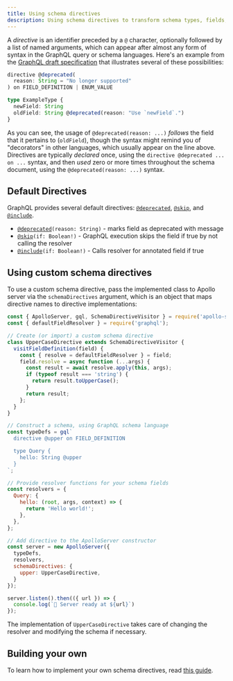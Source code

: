 ```yaml
---
title: Using schema directives
description: Using schema directives to transform schema types, fields, and arguments
---
```


A _directive_ is an identifier preceded by a `@` character, optionally followed by a list of named arguments, which can appear after almost any form of syntax in the GraphQL query or schema languages. Here's an example from the [GraphQL draft specification](http://facebook.github.io/graphql/draft/#sec-Type-System.Directives) that illustrates several of these possibilities:

```typescript
directive @deprecated(
  reason: String = "No longer supported"
) on FIELD_DEFINITION | ENUM_VALUE

type ExampleType {
  newField: String
  oldField: String @deprecated(reason: "Use `newField`.")
}
```

As you can see, the usage of `@deprecated(reason: ...)` _follows_ the field that it pertains to (`oldField`), though the syntax might remind you of "decorators" in other languages, which usually appear on the line above. Directives are typically _declared_ once, using the `directive @deprecated ... on ...` syntax, and then _used_ zero or more times throughout the schema document, using the `@deprecated(reason: ...)` syntax.

## Default Directives

GraphQL provides several default directives: [`@deprecated`](http://facebook.github.io/graphql/draft/#sec--deprecated), [`@skip`](http://facebook.github.io/graphql/draft/#sec--skip), and [`@include`](http://facebook.github.io/graphql/draft/#sec--include).

  * [`@deprecated`](http://facebook.github.io/graphql/draft/#sec--deprecated)`(reason: String)` - marks field as deprecated with message
  * [`@skip`](http://facebook.github.io/graphql/draft/#sec--skip)`(if: Boolean!)` - GraphQL execution skips the field if true by not calling the resolver
  * [`@include`](http://facebook.github.io/graphql/draft/#sec--include)`(if: Boolean!)` - Calls resolver for annotated field if true

## Using custom schema directives

To use a custom schema directive, pass the implemented class to Apollo server via the `schemaDirectives` argument, which is an object that maps directive names to directive implementations:

```js
const { ApolloServer, gql, SchemaDirectiveVisitor } = require('apollo-server');
const { defaultFieldResolver } = require('graphql');

// Create (or import) a custom schema directive
class UpperCaseDirective extends SchemaDirectiveVisitor {
  visitFieldDefinition(field) {
    const { resolve = defaultFieldResolver } = field;
    field.resolve = async function (...args) {
      const result = await resolve.apply(this, args);
      if (typeof result === 'string') {
        return result.toUpperCase();
      }
      return result;
    };
  }
}

// Construct a schema, using GraphQL schema language
const typeDefs = gql`
  directive @upper on FIELD_DEFINITION

  type Query {
    hello: String @upper
  }
`;

// Provide resolver functions for your schema fields
const resolvers = {
  Query: {
    hello: (root, args, context) => {
      return 'Hello world!';
    },
  },
};

// Add directive to the ApolloServer constructor
const server = new ApolloServer({
  typeDefs,
  resolvers,
  schemaDirectives: {
    upper: UpperCaseDirective,
  }
});

server.listen().then(({ url }) => {
  console.log(`🚀 Server ready at ${url}`)
});

```

The implementation of `UpperCaseDirective` takes care of changing the resolver and modifying the schema if necessary.

## Building your own

To learn how to implement your own schema directives, read [this guide](./creating-directives.html).
